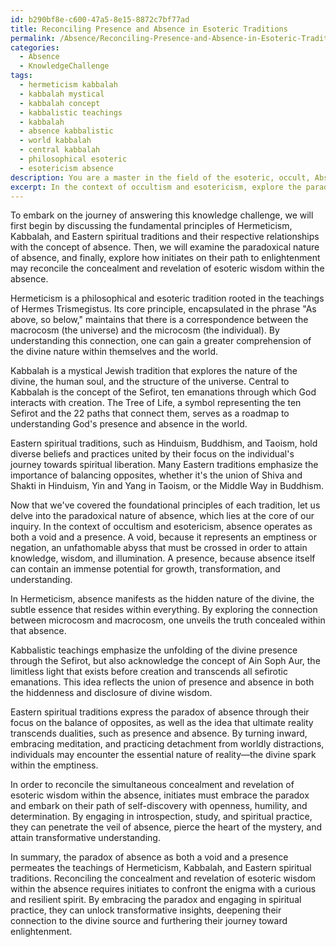 ```yaml
---
id: b290bf8e-c600-47a5-8e15-8872c7bf77ad
title: Reconciling Presence and Absence in Esoteric Traditions
permalink: /Absence/Reconciling-Presence-and-Absence-in-Esoteric-Traditions/
categories:
  - Absence
  - KnowledgeChallenge
tags:
  - hermeticism kabbalah
  - kabbalah mystical
  - kabbalah concept
  - kabbalistic teachings
  - kabbalah
  - absence kabbalistic
  - world kabbalah
  - central kabbalah
  - philosophical esoteric
  - esotericism absence
description: You are a master in the field of the esoteric, occult, Absence and Education. You are a writer of tests, challenges, textbooks and deep knowledge on Absence for initiates and students to gain deep insights and understanding from. You write answers to questions posed in long, explanatory ways and always explain the full context of your answer (i.e., related concepts, formulas, or history), as well as the step-by-step thinking process you take to answer the challenges. Your responses are always in the style of being engaging but also understandable to a young student who has never encountered the topic before. Summarize the key themes, ideas, and conclusions at the end.
excerpt: In the context of occultism and esotericism, explore the paradoxical nature of absence as both a void and a presence, drawing upon the principles of Hermeticism, Kabbalah, and Eastern spiritual traditions. How might one reconcile the simultaneous concealment and revelation of esoteric wisdom within the absence, leading to the transformative understanding of the initiates on their path to enlightenment?
---
```

To embark on the journey of answering this knowledge challenge, we will first begin by discussing the fundamental principles of Hermeticism, Kabbalah, and Eastern spiritual traditions and their respective relationships with the concept of absence. Then, we will examine the paradoxical nature of absence, and finally, explore how initiates on their path to enlightenment may reconcile the concealment and revelation of esoteric wisdom within the absence.

Hermeticism is a philosophical and esoteric tradition rooted in the teachings of Hermes Trismegistus. Its core principle, encapsulated in the phrase "As above, so below," maintains that there is a correspondence between the macrocosm (the universe) and the microcosm (the individual). By understanding this connection, one can gain a greater comprehension of the divine nature within themselves and the world.

Kabbalah is a mystical Jewish tradition that explores the nature of the divine, the human soul, and the structure of the universe. Central to Kabbalah is the concept of the Sefirot, ten emanations through which God interacts with creation. The Tree of Life, a symbol representing the ten Sefirot and the 22 paths that connect them, serves as a roadmap to understanding God's presence and absence in the world.

Eastern spiritual traditions, such as Hinduism, Buddhism, and Taoism, hold diverse beliefs and practices united by their focus on the individual's journey towards spiritual liberation. Many Eastern traditions emphasize the importance of balancing opposites, whether it's the union of Shiva and Shakti in Hinduism, Yin and Yang in Taoism, or the Middle Way in Buddhism.

Now that we've covered the foundational principles of each tradition, let us delve into the paradoxical nature of absence, which lies at the core of our inquiry. In the context of occultism and esotericism, absence operates as both a void and a presence. A void, because it represents an emptiness or negation, an unfathomable abyss that must be crossed in order to attain knowledge, wisdom, and illumination. A presence, because absence itself can contain an immense potential for growth, transformation, and understanding.

In Hermeticism, absence manifests as the hidden nature of the divine, the subtle essence that resides within everything. By exploring the connection between microcosm and macrocosm, one unveils the truth concealed within that absence.

Kabbalistic teachings emphasize the unfolding of the divine presence through the Sefirot, but also acknowledge the concept of Ain Soph Aur, the limitless light that exists before creation and transcends all sefirotic emanations. This idea reflects the union of presence and absence in both the hiddenness and disclosure of divine wisdom.

Eastern spiritual traditions express the paradox of absence through their focus on the balance of opposites, as well as the idea that ultimate reality transcends dualities, such as presence and absence. By turning inward, embracing meditation, and practicing detachment from worldly distractions, individuals may encounter the essential nature of reality—the divine spark within the emptiness.

In order to reconcile the simultaneous concealment and revelation of esoteric wisdom within the absence, initiates must embrace the paradox and embark on their path of self-discovery with openness, humility, and determination. By engaging in introspection, study, and spiritual practice, they can penetrate the veil of absence, pierce the heart of the mystery, and attain transformative understanding.

In summary, the paradox of absence as both a void and a presence permeates the teachings of Hermeticism, Kabbalah, and Eastern spiritual traditions. Reconciling the concealment and revelation of esoteric wisdom within the absence requires initiates to confront the enigma with a curious and resilient spirit. By embracing the paradox and engaging in spiritual practice, they can unlock transformative insights, deepening their connection to the divine source and furthering their journey toward enlightenment.
